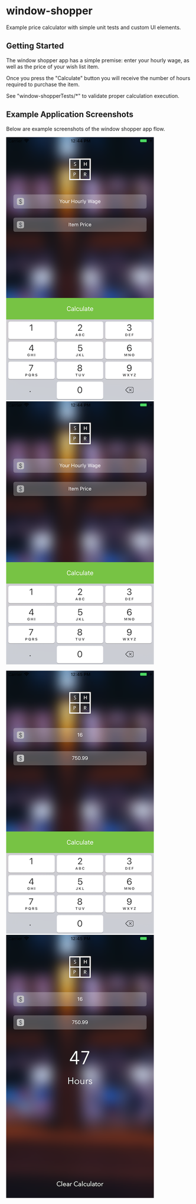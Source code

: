 # window-shopper
Example price calculator with simple unit tests and custom UI elements.

## Getting Started
The window shopper app has a simple premise: enter your hourly wage, as well as the price of your wish list item. 

Once you press the "Calculate" button you will receive the number of hours required to purchase the item.

See "window-shopperTests/*" to validate proper calculation execution.

## Example Application Screenshots

Below are example screenshots of the window shopper app flow.

![MainVC-default](https://github.com/CodyJLeeApps/window-shopper/blob/master/app_screenshots/MainVC-decimal-input.png)
![MainVC-decimal-input](https://github.com/CodyJLeeApps/window-shopper/blob/master/app_screenshots/MainVC-decimal-input.png)

![MainVC-example-input](https://github.com/CodyJLeeApps/window-shopper/blob/master/app_screenshots/MainVC-example-input.png)
![MainVC-example-output](https://github.com/CodyJLeeApps/window-shopper/blob/master/app_screenshots/MainVC-example-output.png)
